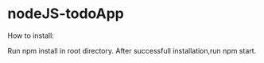 # nodeJS-todoApp
How to install:

Run npm install in root directory.
After successfull installation,run npm start.
